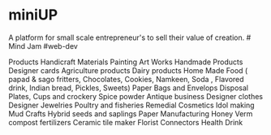 # miniUP
A platform for small scale entrepreneur's to sell their value of creation. # Mind Jam #web-dev

Products
Handicraft Materials
Painting Art Works
Handmade Products
Designer cards
Agriculture products
Dairy products
Home Made Food ( papad &  sago fritters, Chocolates, Cookies, Namkeen, Soda , Flavored drink, Indian bread, Pickles, Sweets)
Paper Bags and Envelops
Disposal Plates, Cups and crockery
Spice powder
Antique business
Designer clothes
Designer Jewelries
Poultry and fisheries
Remedial Cosmetics
Idol making 
Mud Crafts
Hybrid seeds and saplings
Paper Manufacturing
Honey
Verm compost fertilizers
Ceramic tile maker
Florist
Connectors
Health Drink
